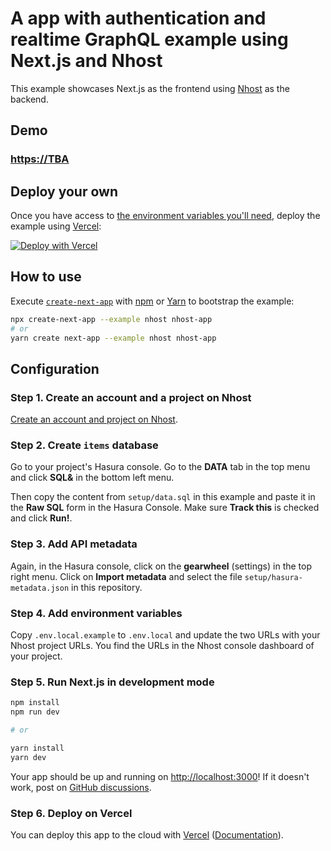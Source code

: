 # A app with authentication and realtime GraphQL example using Next.js and Nhost

This example showcases Next.js as the frontend using [Nhost](https://nhost.io/) as the backend.

## Demo

### [https://TBA](https://TBA)

## Deploy your own

Once you have access to [the environment variables you'll need](#step-4-set-up-environment-variables), deploy the example using [Vercel](https://vercel.com?utm_source=github&utm_medium=readme&utm_campaign=next-example):

[![Deploy with Vercel](https://vercel.com/button)](https://vercel.com/new/git/external?repository-url=https://github.com/vercel/next.js/tree/canary/examples/with-nhost-auth-realtime-graphql&project-name=with-nhost-auth-realtime-graphql&repository-name=with-nhost-auth-realtime-graphql)

## How to use

Execute [`create-next-app`](https://github.com/vercel/next.js/tree/canary/packages/create-next-app) with [npm](https://docs.npmjs.com/cli/init) or [Yarn](https://yarnpkg.com/lang/en/docs/cli/create/) to bootstrap the example:

```bash
npx create-next-app --example nhost nhost-app
# or
yarn create next-app --example nhost nhost-app
```

## Configuration

### Step 1. Create an account and a project on Nhost

[Create an account and project on Nhost](https://nhost.io).

### Step 2. Create `items` database

Go to your project's Hasura console. Go to the **DATA** tab in the top menu and click **SQL&** in the bottom left menu.

Then copy the content from `setup/data.sql` in this example and paste it in the **Raw SQL** form in the Hasura Console. Make sure **Track this** is checked and click **Run!**.

### Step 3. Add API metadata

Again, in the Hasura console, click on the **gearwheel** (settings) in the top right menu. Click on **Import metadata** and select the file `setup/hasura-metadata.json` in this repository.

### Step 4. Add environment variables

Copy `.env.local.example` to `.env.local` and update the two URLs with your Nhost project URLs. You find the URLs in the Nhost console dashboard of your project.

### Step 5. Run Next.js in development mode

```bash
npm install
npm run dev

# or

yarn install
yarn dev
```

Your app should be up and running on [http://localhost:3000](http://localhost:3000)! If it doesn't work, post on [GitHub discussions](https://github.com/vercel/next.js/discussions).

### Step 6. Deploy on Vercel

You can deploy this app to the cloud with [Vercel](https://vercel.com?utm_source=github&utm_medium=readme&utm_campaign=next-example) ([Documentation](https://nextjs.org/docs/deployment)).
